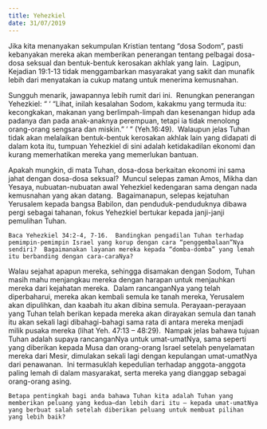 ```yaml
---
title: Yehezkiel
date: 31/07/2019
---
```


Jika kita menanyakan sekumpulan Kristian tentang “dosa Sodom”, pasti kebanyakan mereka akan memberikan penerangan tentang pelbagai dosa-dosa seksual dan bentuk-bentuk kerosakan akhlak yang lain.  Lagipun, Kejadian 19:1-13 tidak menggambarkan masyarakat yang sakit dan munafik lebih dari menyatakan ia cukup matang untuk menerima kemusnahan.

Sungguh menarik, jawapannya lebih rumit dari ini.  Renungkan penerangan Yehezkiel: “ ‘ “Lihat, inilah kesalahan Sodom, kakakmu yang termuda itu: kecongkakan, makanan yang berlimpah-limpah dan kesenangan hidup ada padanya dan pada anak-anaknya perempuan, tetapi ia tidak menolong orang-orang sengsara dan miskin.” ’ ” (Yeh.16:49).  Walaupun jelas Tuhan tidak akan melalaikan bentuk-bentuk kerosakan akhlak lain yang didapati di dalam kota itu, tumpuan Yehezkiel di sini adalah ketidakadilan ekonomi dan kurang memerhatikan mereka yang memerlukan bantuan.

Apakah mungkin, di mata Tuhan, dosa-dosa berkaitan ekonomi ini sama jahat dengan dosa-dosa seksual?  Muncul selepas zaman Amos, Mikha dan Yesaya, nubuatan-nubuatan awal Yehezkiel kedengaran sama dengan nada kemusnahan yang akan datang.  Bagaimanapun, selepas kejatuhan Yerusalem kepada bangsa Babilon, dan penduduk-penduduknya dibawa pergi sebagai tahanan, fokus Yehezkiel bertukar kepada janji-janji pemulihan Tuhan.

`Baca Yehezkiel 34:2-4, 7-16.  Bandingkan pengadilan Tuhan terhadap pemimpin-pemimpin Israel yang korup dengan cara “penggembalaan”Nya sendiri?  Bagaimanakan layanan mereka kepada “domba-domba” yang lemah itu berbanding dengan cara-caraNya?`

Walau sejahat apapun mereka, sehingga disamakan dengan Sodom, Tuhan masih mahu menjangkau mereka dengan harapan untuk menjauhkan mereka dari kejahatan mereka.  Dalam rancanganNya yang telah diperbaharui, mereka akan kembali semula ke tanah mereka, Yerusalem akan dipulihkan, dan kaabah itu akan dibina semula. Perayaan-perayaan yang Tuhan telah berikan kepada mereka akan dirayakan semula dan tanah itu akan sekali lagi dibahagi-bahagi sama rata di antara mereka menjadi milik pusaka mereka (lihat Yeh. 47:13 – 48:29).  Nampak jelas bahawa tujuan Tuhan adalah supaya rancanganNya untuk umat-umatNya, sama seperti yang diberikan kepada Musa dan orang-orang Israel setelah penyelamatan mereka dari Mesir, dimulakan sekali lagi dengan kepulangan umat-umatNya dari penawanan.  Ini termasuklah kepedulian terhadap anggota-anggota paling lemah di dalam masyarakat, serta mereka yang dianggap sebagai orang-orang asing.

`Betapa pentingkah bagi anda bahawa Tuhan kita adalah Tuhan yang memberikan peluang yang kedua—dan lebih dari itu – kepada umat-umatNya yang berbuat salah setelah diberikan peluang untuk membuat pilihan yang lebih baik?`